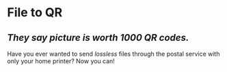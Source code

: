 # File to QR

## _They say picture is worth 1000 QR codes._

Have you ever wanted to send _lossless_ files through the postal service with
only your home printer? Now you can! 